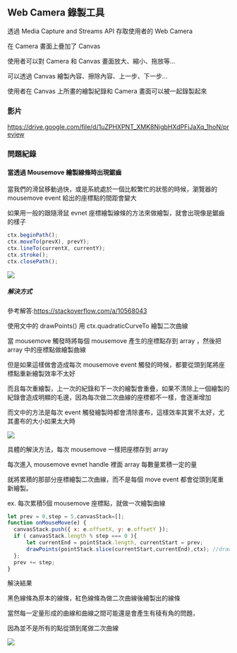 ## Web Camera 錄製工具

透過 Media Capture and Streams API 存取使用者的 Web Camera

在 Camera 畫面上疊加了 Canvas

使用者可以對 Camera 和 Canvas 畫面放大、縮小、拖放等...

可以透過 Canvas 繪製內容、擦除內容、上一步、下一步...

使用者在 Canvas 上所畫的繪製紀錄和 Camera 畫面可以被一起錄製起來

### 影片

https://drive.google.com/file/d/1uZPHXPNT_XMK8NigbHXdPFiJaXq_1hoN/preview
<!-- <iframe src="https://drive.google.com/file/d/1uZPHXPNT_XMK8NigbHXdPFiJaXq_1hoN/preview" width="640" height="480"></iframe> -->

### 問題紀錄

#### 當透過 Mousemove 繪製線條時出現鋸齒

當我們的滑鼠移動過快，或是系統處於一個比較繁忙的狀態的時候，瀏覽器的 mousemove event 給出的座標點的間距會變大

如果用一般的跟隨滑鼠 evnet 座標繪製線條的方法來做繪製，就會出現像是鋸齒的樣子


```javascript
ctx.beginPath();
ctx.moveTo(prevX), prevY);
ctx.lineTo(currentX, currentY);
ctx.stroke();
ctx.closePath();
```

![](https://github.com/tak40548798/canvasVideoRecorder/blob/ESlintAndMouseWheelVersion/readmeGIF/GIF1.gif?raw=true)
<!-- <video autoplay="autoplay" loop=ture width=768 src="https://i.imgur.com/vlnPR34.mp4"/></video> -->

##### 解決方式

參考解答:https://stackoverflow.com/a/10568043

使用文中的 drawPoints() 用 ctx.quadraticCurveTo 繪製二次曲線

當 mousemove 觸發時將每個 mousemove 產生的座標點存到 array ，然後把 array 中的座標點做繪製曲線

但是如果這樣做會造成每次 mousemove event 觸發的時候，都要從頭到尾將座標點重新繪製效率不太好

而且每次重繪製，上一次的紀錄和下一次的繪製會重疊，如果不清除上一個繪製的紀錄會造成明顯的毛邊，因為每次做二次曲線的座標都不一樣，會逐漸增加

而文中的方法是每次 event 觸發繪製時都會清除畫布，這樣效率其實不太好，尤其畫布的大小如果太大時

![](https://github.com/tak40548798/canvasVideoRecorder/blob/ESlintAndMouseWheelVersion/readmeGIF/GIF2.gif?raw=true)
<!-- <video autoplay="autoplay" loop=ture width=768 src="https://i.imgur.com/OOYywtx.mp4"/></video> -->

具體的解決方法，每次 mousemove 一樣把座標存到 array

每次進入 mousemove evnet handle 裡面 array 每數量累積一定的量

就將累積的那部分座標繪製二次曲線，而不是每個 move event 都會從頭到尾重新繪製。

ex. 每次累積5個 mousemove 座標點，就做一次繪製曲線
```javascript
let prev = 0,step = 5,canvasStack=[];
function onMouseMove(e) {
  canvasStack.push({ x: e.offsetX, y: e.offsetY });
  if ( canvasStack.length % step === 0 ){
      let currentEnd = pointStack.length, currentStart = prev;
      drawPoints(pointStack.slice(currentStart,currentEnd),ctx); //draw smooth line
  };  
  prev += step;  
}
```


解決結果

黑色線條為原本的線條，紅色線條為做二次曲線後繪製出的線條

當然每一定量形成的曲線和曲線之間可能還是會產生有稜有角的問題，

因為並不是所有的點從頭到尾做二次曲線

![](https://github.com/tak40548798/canvasVideoRecorder/blob/ESlintAndMouseWheelVersion/readmeGIF/GIF3.gif?raw=true)

<!-- <video autoplay="autoplay" loop=ture width=768 src="https://i.imgur.com/iVp242f.mp4"/></video> -->
